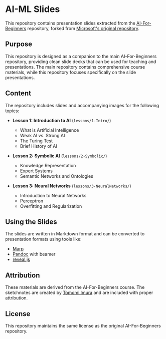 # AI-ML Slides

This repository contains presentation slides extracted from the [AI-For-Beginners](https://github.com/bagustris/AI-For-Beginners) repository, forked from [Microsoft's original repository](https://github.com/microsoft/AI-For-Beginners).

## Purpose

This repository is designed as a companion to the main AI-For-Beginners repository, providing clean slide decks that can be used for teaching and presentations. The main repository contains comprehensive course materials, while this repository focuses specifically on the slide presentations.

## Content

The repository includes slides and accompanying images for the following topics:

- **Lesson 1: Introduction to AI** (`lessons/1-Intro/`)
  - What is Artificial Intelligence
  - Weak AI vs. Strong AI
  - The Turing Test
  - Brief History of AI

- **Lesson 2: Symbolic AI** (`lessons/2-Symbolic/`)
  - Knowledge Representation
  - Expert Systems
  - Semantic Networks and Ontologies

- **Lesson 3: Neural Networks** (`lessons/3-NeuralNetworks/`)
  - Introduction to Neural Networks
  - Perceptron
  - Overfitting and Regularization

## Using the Slides

The slides are written in Markdown format and can be converted to presentation formats using tools like:
- [Marp](https://marp.app/)
- [Pandoc](https://pandoc.org/) with beamer
- [reveal.js](https://revealjs.com/)

## Attribution

These materials are derived from the AI-For-Beginners course. The sketchnotes are created by [Tomomi Imura](https://twitter.com/girlie_mac) and are included with proper attribution.

## License

This repository maintains the same license as the original AI-For-Beginners repository.
